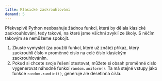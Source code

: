 ```yaml
---  
title: Klasické zaokrouhlování  
demand: 5
---  
```


Překvapivě Python neobsahuje žádnou funkci, která by dělala klasické
zaokrouhlování, tedy takové, na které jsme všichni zvyklí ze školy. S něčím
takovým se nemůžeme spokojit.

  1. Zkuste vymyslet (za použití funkcí, které už znáte) příkaz, který zaokrouhlí číslo v proměnné cislo na celé číslo klasickým zaokrouhlováním.
  2. Pokud si chcete svoje řešení otestovat, můžete si obsah proměnné cislo vygenerovat náhodně funkcí `random.uniform()`. Ta má stejné vstupy jako funkce `random.randint()`, generuje ale desetinná čísla. 


